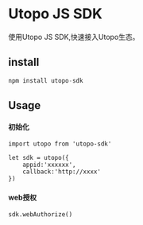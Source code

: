# Utopo JS SDK

使用Utopo JS SDK,快速接入Utopo生态。

## install

```javascript
npm install utopo-sdk
```

## Usage

#### 初始化

```
import utopo from 'utopo-sdk'

let sdk = utopo({
    appid:'xxxxxx',
    callback:'http://xxxx'
})
```

#### web授权
```
sdk.webAuthorize()
```

